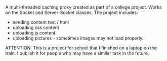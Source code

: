 A multi-threaded caching proxy created as part of a college project. Works on the Socket and Server-Socket classes. The project includes:

- sending content text / html 
- uploading css content
- uploading js content
- uploading pictures - sometimes images may not load properly.

ATTENTION: This is a project for school that I finished on a laptop on the train. I publish it for people who may have a similar task in the future.
